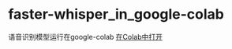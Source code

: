 # faster-whisper_in_google-colab
语音识别模型运行在google-colab
[在Colab中打开](https://colab.research.google.com/drive/1VHCzdl-UYiY_gndhxT6_nQHtUtS6bOOI?usp=sharing)

